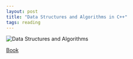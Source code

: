 ```yaml
---
layout: post
title: "Data Structures and Algorithms in C++"
tags: reading
---
```


![Data Structures and Algorithms](https://images-na.ssl-images-amazon.com/images/I/41oGuEd4krL.jpg)

[Book](https://www.amazon.ca/Data-Structures-Algorithm-Analysis-4th/dp/013284737X/)

